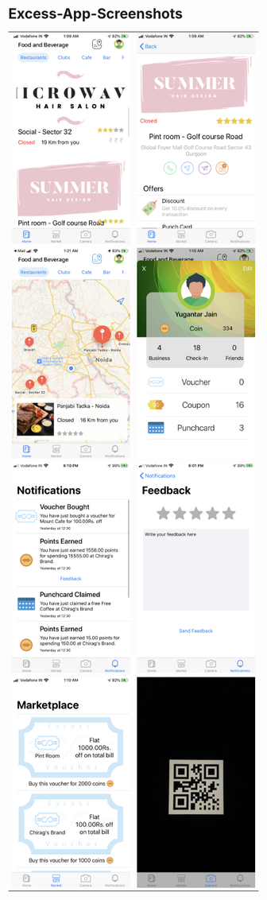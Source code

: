 # Excess-App-Screenshots

|||
-|-
![Home](/Screenshots/Home.PNG) | ![Busness](/Screenshots/BusinessOutlet.PNG)
![Maps](/Screenshots/Maps.PNG) | ![Profile](/Screenshots/Profile.PNG)
![Notifications](/Screenshots/Notifications.PNG) | ![Feedback](/Screenshots/Feedback.PNG)
![Market](/Screenshots/MarketPlace.PNG) | ![QR](/Screenshots/QRScanner.PNG)

